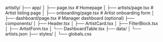 artistly/
├── app/
│   ├── page.tsx              # Homepage
│   ├── artists/page.tsx      # Artist listing page
│   ├── onboarding/page.tsx   # Artist onboarding form
│   ├── dashboard/page.tsx    # Manager dashboard (optional)
├── components/
│   ├── Header.tsx
│   ├── ArtistCard.tsx
│   ├── FilterBlock.tsx
│   ├── ArtistForm.tsx
│   └── DashboardTable.tsx
├── data/
│   └── artists.json
├── styles/
│   └── globals.css
